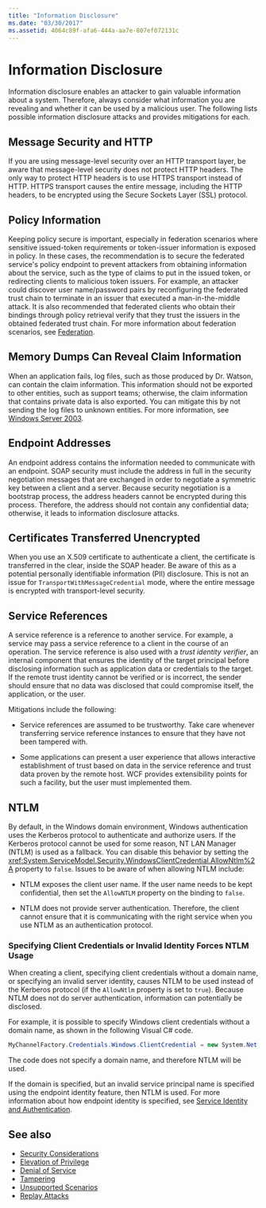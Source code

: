 ```yaml
---
title: "Information Disclosure"
ms.date: "03/30/2017"
ms.assetid: 4064c89f-afa6-444a-aa7e-807ef072131c
---
```

# Information Disclosure

Information disclosure enables an attacker to gain valuable information about a system. Therefore, always consider what information you are revealing and whether it can be used by a malicious user. The following lists possible information disclosure attacks and provides mitigations for each.

## Message Security and HTTP

If you are using message-level security over an HTTP transport layer, be aware that message-level security does not protect HTTP headers. The only way to protect HTTP headers is to use HTTPS transport instead of HTTP. HTTPS transport causes the entire message, including the HTTP headers, to be encrypted using the Secure Sockets Layer (SSL) protocol.

## Policy Information

Keeping policy secure is important, especially in federation scenarios where sensitive issued-token requirements or token-issuer information is exposed in policy. In these cases, the recommendation is to secure the federated service's policy endpoint to prevent attackers from obtaining information about the service, such as the type of claims to put in the issued token, or redirecting clients to malicious token issuers. For example, an attacker could discover user name/password pairs by reconfiguring the federated trust chain to terminate in an issuer that executed a man-in-the-middle attack. It is also recommended that federated clients who obtain their bindings through policy retrieval verify that they trust the issuers in the obtained federated trust chain. For more information about federation scenarios, see [Federation](../../../../docs/framework/wcf/feature-details/federation.md).

## Memory Dumps Can Reveal Claim Information

When an application fails, log files, such as those produced by Dr. Watson, can contain the claim information. This information should not be exported to other entities, such as support teams; otherwise, the claim information that contains private data is also exported. You can mitigate this by not sending the log files to unknown entities. For more information, see [Windows Server 2003](https://go.microsoft.com/fwlink/?LinkId=89160).

## Endpoint Addresses

An endpoint address contains the information needed to communicate with an endpoint. SOAP security must include the address in full in the security negotiation messages that are exchanged in order to negotiate a symmetric key between a client and a server. Because security negotiation is a bootstrap process, the address headers cannot be encrypted during this process. Therefore, the address should not contain any confidential data; otherwise, it leads to information disclosure attacks.

## Certificates Transferred Unencrypted

When you use an X.509 certificate to authenticate a client, the certificate is transferred in the clear, inside the SOAP header. Be aware of this as a potential personally identifiable information (PII) disclosure. This is not an issue for `TransportWithMessageCredential` mode, where the entire message is encrypted with transport-level security.

## Service References

A service reference is a reference to another service. For example, a service may pass a service reference to a client in the course of an operation. The service reference is also used with a *trust identity verifier*, an internal component that ensures the identity of the target principal before disclosing information such as application data or credentials to the target. If the remote trust identity cannot be verified or is incorrect, the sender should ensure that no data was disclosed that could compromise itself, the application, or the user.

Mitigations include the following:

- Service references are assumed to be trustworthy. Take care whenever transferring service reference instances to ensure that they have not been tampered with.

- Some applications can present a user experience that allows interactive establishment of trust based on data in the service reference and trust data proven by the remote host. WCF provides extensibility points for such a facility, but the user must implemented them.

## NTLM

By default, in the Windows domain environment, Windows authentication uses the Kerberos protocol to authenticate and authorize users. If the Kerberos protocol cannot be used for some reason, NT LAN Manager (NTLM) is used as a fallback. You can disable this behavior by setting the <xref:System.ServiceModel.Security.WindowsClientCredential.AllowNtlm%2A> property to `false`. Issues to be aware of when allowing NTLM include:

- NTLM exposes the client user name. If the user name needs to be kept confidential, then set the `AllowNTLM` property on the binding to `false`.

- NTLM does not provide server authentication. Therefore, the client cannot ensure that it is communicating with the right service when you use NTLM as an authentication protocol.

### Specifying Client Credentials or Invalid Identity Forces NTLM Usage

When creating a client, specifying client credentials without a domain name, or specifying an invalid server identity, causes NTLM to be used instead of the Kerberos protocol (if the `AllowNtlm` property is set to `true`). Because  NTLM does not do server authentication, information can potentially be disclosed.

For example, it is possible to specify Windows client credentials without a domain name, as shown in the following Visual C# code.

```csharp
MyChannelFactory.Credentials.Windows.ClientCredential = new System.Net.NetworkCredential("username", "password");
```

The code does not specify a domain name, and therefore NTLM will be used.

If the domain is specified, but an invalid service principal name is specified using the endpoint identity feature, then NTLM is used. For more information about how endpoint identity is specified, see [Service Identity and Authentication](../../../../docs/framework/wcf/feature-details/service-identity-and-authentication.md).

## See also

- [Security Considerations](../../../../docs/framework/wcf/feature-details/security-considerations-in-wcf.md)
- [Elevation of Privilege](../../../../docs/framework/wcf/feature-details/elevation-of-privilege.md)
- [Denial of Service](../../../../docs/framework/wcf/feature-details/denial-of-service.md)
- [Tampering](../../../../docs/framework/wcf/feature-details/tampering.md)
- [Unsupported Scenarios](../../../../docs/framework/wcf/feature-details/unsupported-scenarios.md)
- [Replay Attacks](../../../../docs/framework/wcf/feature-details/replay-attacks.md)
